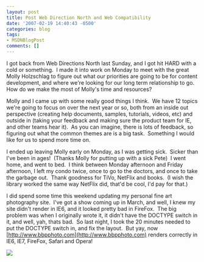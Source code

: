 ```yaml
---
layout: post
title: Post Web Direction North and Web Compatibility
date: '2007-02-19 14:40:43 -0500'
categories: blog
tags:
- MSDNBlogPost
comments: []
---
```


I got back from Web Directions North last Sunday, and I got hit HARD with a cold or something.  I made it into work on Monday to meet with the great Molly Holzschlag to figure out what our priorities are going to be for content development, and where we're looking for our long term relationship to go.  How do we make the most of Molly's time and resources?

Molly and I came up with some really good things I think.  We have 12 topics we're going to focus on over the next year or so, both from an inside out perspective (creating help documents, samples, tutorials, videos, etc) and outside in (taking your feedback and making sure the product team for IE, and other teams hear it).  As you can imagine, there is lots of feedback, so figuring out what the common themes are is a big task.  Something I would like for us to spend more time on.

I ended up leaving Molly early on Monday, as I was getting sick.  Sicker than I've been in ages!  (Thanks Molly for putting up with a sick Pete)  I went home, and went to bed.  I think between Monday afternoon and Friday afternoon, I left my condo twice, once to go to the doctors, and once to take the garbage out.  Thank goodness for TiVo, NetFlix and books.  (I wish the library worked the same way NetFlix did, that'd be cool, I'd pay for that.)

I did spend some time this weekend updating my personal fine art photography site.  I've got a show coming up in March, and well, I knew my site didn't render in IE6, and it looked pretty bad in FireFox.  The big problem was when I originally wrote it, it didn't have the DOCTYPE switch in it, and well, yah, thats bad.  So last night, I took the 20 minutes needed to put the DOCTYPE switch in, and fix the layout.  But yay, now [http://www.bbpphoto.com](http://www.bbpphoto.com) renders correctly in IE6, IE7, FireFox, Safari and Opera!

![](http://blogs.msdn.com/aggbug.aspx?PostID=1717817)